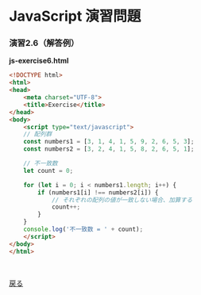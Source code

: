 # JavaScript 演習問題

### 演習2.6（解答例）

**js-exercise6.html**

```html
<!DOCTYPE html>
<html>
<head>
    <meta charset="UTF-8">
    <title>Exercise</title>
</head>
<body>
    <script type="text/javascript">
    // 配列群
    const numbers1 = [3, 1, 4, 1, 5, 9, 2, 6, 5, 3];
    const numbers2 = [3, 2, 4, 1, 5, 8, 2, 6, 5, 1];

    // 不一致数
    let count = 0;

    for (let i = 0; i < numbers1.length; i++) {
        if (numbers1[i] !== numbers2[i]) {
            // それぞれの配列の値が一致しない場合、加算する
            count++;
        }
    }
    console.log('不一致数 = ' + count);
    </script>
</body>
</html>
```

<br>

[戻る](../../..)
